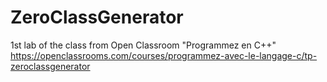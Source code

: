 # ZeroClassGenerator

1st lab of the class from Open Classroom "Programmez en C++"
https://openclassrooms.com/courses/programmez-avec-le-langage-c/tp-zeroclassgenerator
